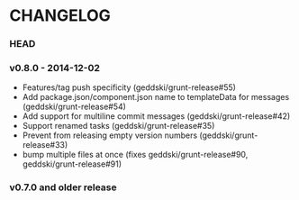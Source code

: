 # CHANGELOG

### HEAD

### v0.8.0 - 2014-12-02
* Features/tag push specificity (geddski/grunt-release#55)
* Add package.json/component.json name to templateData for messages (geddski/grunt-release#54)
* Add support for multiline commit messages (geddski/grunt-release#42)
* Support renamed tasks (geddski/grunt-release#35)
* Prevent from releasing empty version numbers (geddski/grunt-release#33)
* bump multiple files at once (fixes geddski/grunt-release#90, geddski/grunt-release#91)

### v0.7.0 and older release

